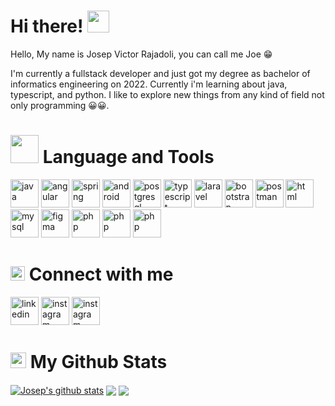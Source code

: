 # Hi there! <img src="https://github.com/TheDudeThatCode/TheDudeThatCode/blob/master/Assets/Hi.gif" width="35" />
<p>Hello, My name is Josep Victor Rajadoli, you can call me Joe 😁</p>
<p>I'm currently a fullstack developer and just got my degree as bachelor of informatics engineering on 2022. Currently i'm learning about java, typescript, and python. I like to explore new things from any kind of field not only programming 😀😀.</p>

# <img src="https://github.com/TheDudeThatCode/TheDudeThatCode/blob/master/Assets/Developer.gif" width="45" /> Language and Tools 
<p>
<img src="https://www.vectorlogo.zone/logos/java/java-icon.svg" alt="java" width="45" height="45"/> 
<img src="https://www.vectorlogo.zone/logos/angular/angular-icon.svg" alt="angular" width="45" height="45"/> 
<img src="https://www.vectorlogo.zone/logos/springio/springio-icon.svg" alt="spring" width="45" height="45"/> 
<img src="https://www.vectorlogo.zone/logos/android/android-icon.svg" alt="android" width="45" height="45"/> 
<img src="https://www.vectorlogo.zone/logos/postgresql/postgresql-icon.svg" alt="postgresql" width="45" height="45"/> 
<img src="https://www.vectorlogo.zone/logos/typescriptlang/typescriptlang-icon.svg" alt="typescript" width="45" height="45"/> 
<img src="https://www.vectorlogo.zone/logos/laravel/laravel-icon.svg" alt="laravel" width="45" height="45"/> 
<img src="https://www.vectorlogo.zone/logos/getbootstrap/getbootstrap-icon.svg" alt="bootstrap" width="45" height="45"/> 
<img src="https://www.vectorlogo.zone/logos/getpostman/getpostman-icon.svg" alt="postman" width="45" height="45"/> 
<img src="https://www.vectorlogo.zone/logos/w3_html5/w3_html5-icon.svg" alt="html" width="45" height="45"/> 
<img src="https://www.vectorlogo.zone/logos/mysql/mysql-icon.svg" alt="mysql" width="45" height="45"/> 
<img src="https://www.vectorlogo.zone/logos/figma/figma-icon.svg" alt="figma" width="45" height="45"/> 
<img src="https://www.vectorlogo.zone/logos/php/php-icon.svg" alt="php" width="45" height="45"/> 
<img src="https://www.vectorlogo.zone/logos/python/python-icon.svg" alt="php" width="45" height="45"/> 
<img src="https://www.vectorlogo.zone/logos/numpy/numpy-icon.svg" alt="php" width="45" height="45"/> 
</p>

# <img src = "https://media1.giphy.com/media/JZ40cnfnN11KycrvMF/giphy.gif?cid=ecf05e47a0n3gi1bfqntqmob8g9aid1oyj2wr3ds3mg700bl&rid=giphy.gif" width = '23' /> Connect with me 
<a href="https://www.linkedin.com/in/josep-victor"><img src="https://www.vectorlogo.zone/logos/linkedin/linkedin-icon.svg" alt="linkedin" width="45" height="45"/></a>
<a href="https://www.instagram.com/thejosepvictor"><img src="https://www.vectorlogo.zone/logos/instagram/instagram-icon.svg" alt="instagram" width="45" height="45"/></a>
<a href="https://medium.com/@thejosepvictorr"><img src="https://www.vectorlogo.zone/logos/medium/medium-tile.svg" alt="instagram" width="45" height="45"/></a>
# <img src='https://media1.giphy.com/media/du3J3cXyzhj75IOgvA/giphy.gif?cid=ecf05e47x2g034i9pzwtzzsd3xgg2w9nr94t4tflbbgo3008&rid=giphy.gif' width='25' /> My Github Stats
<a href="https://github.com/sirjosep/github-readme-stats">
<img align="center" src="https://github-readme-stats.vercel.app/api?username=sirjosep&show_icons=true&include_all_commits=true&theme=github_dark&hide_border=true" alt="Josep's github stats" /></a> <a href="https://github.com/sirjosep/github-readme-stats"><img align="center" src="https://github-readme-stats.vercel.app/api/top-langs/?username=sirjosep&layout=compact&theme=github_dark&hide_border=true" /></a> <a href="https://github.com/sirjosep/github-readme-stats"><img align="center" src="https://streak-stats.demolab.com/?user=sirjosep&theme=blue-green&hide_border=true" /></a>
